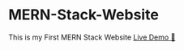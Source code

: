 # MERN-Stack-Website
This is my First MERN Stack Website
<a href="https://my-first-mern-stack-website.herokuapp.com/">Live Demo 🎦</a>
